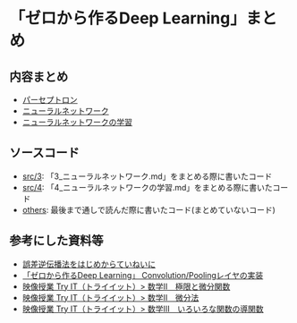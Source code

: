 

# 「ゼロから作るDeep Learning」まとめ

## 内容まとめ
* [パーセプトロン](note/2_パーセプトロン.md)
* [ニューラルネットワーク](note/3_ニューラルネットワーク.md)
* [ニューラルネットワークの学習](note/4_ニューラルネットワークの学習.md)


## ソースコード
* [src/3](src/3): 「3_ニューラルネットワーク.md」をまとめる際に書いたコード
* [src/4](src/4): 「4_ニューラルネットワークの学習.md」をまとめる際に書いたコード
* [others](src/others): 最後まで通しで読んだ際に書いたコード(まとめていないコード)


## 参考にした資料等
* [誤差逆伝播法をはじめからていねいに](https://qiita.com/43x2/items/50b55623c890564f1893)
* [「ゼロから作るDeep Learning」 Convolution/Poolingレイヤの実装](https://qiita.com/daizutabi/items/856042fb1ea9da150741)
* [映像授業 Try IT（トライイット）> 数学Ⅱ　極限と微分関数](https://www.youtube.com/playlist?list=PLiRy47VSZM60KH0iB8pzk0flIKGgO8LbV)
* [映像授業 Try IT（トライイット）> 数学Ⅱ　微分法](https://www.youtube.com/playlist?list=PLiRy47VSZM63NPT-10IwMppTVT7pPEgYP)
* [映像授業 Try IT（トライイット）> 数学Ⅲ　いろいろな関数の導関数](https://www.youtube.com/watch?v=1QCQxomUuio&list=PLiRy47VSZM60ktbDMMlZ5lUyeKL4cW5km)
